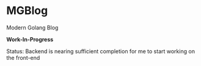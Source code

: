 # MGBlog
Modern Golang Blog

**Work-In-Progress**

Status:
Backend is nearing sufficient completion for me to start working on the front-end
